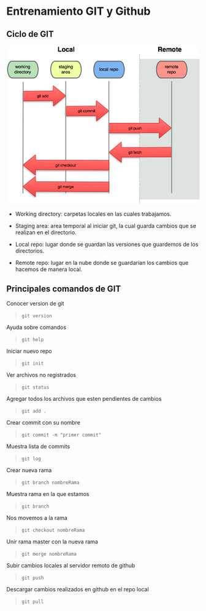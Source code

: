 # Entrenamiento GIT y Github

## Ciclo de GIT

![](git-flujo.png)

* Working directory: carpetas locales en las cuales trabajamos.

* Staging area: area temporal al iniciar git, la cual guarda cambios que se realizan en el directorio.

* Local repo: lugar donde se guardan las versiones que guardemos de los directorios.

* Remote repo: lugar en la nube donde se guardarian los cambios que hacemos de manera local.

## Principales comandos de GIT

Conocer version de git
>`git version`

Ayuda sobre comandos
>`git help`

Iniciar nuevo repo
>`git init`

Ver archivos no registrados
>`git status`

Agregar todos los archivos que esten pendientes de cambios
>`git add .`

Crear commit con su nombre
>`git commit -m "primer commit"`

Muestra lista de commits
>`git log`

Crear nueva rama
>`git branch nombreRama`

Muestra rama en la que estamos
>`git branch`

Nos movemos a la rama
>`git checkout nombreRama`

Unir rama master con la nueva rama
>`git merge nombreRama`

Subir cambios locales al servidor remoto de github
>`git push`

Descargar cambios realizados en github en el repo local
>`git pull`

